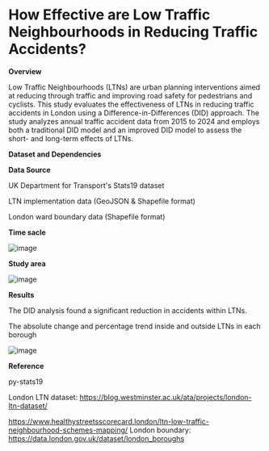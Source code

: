 # How Effective are Low Traffic Neighbourhoods in Reducing Traffic Accidents? 

**Overview**

Low Traffic Neighbourhoods (LTNs) are urban planning interventions aimed at reducing through traffic and improving road safety for pedestrians and cyclists. This study evaluates the effectiveness of LTNs in reducing traffic accidents in London using a Difference-in-Differences (DID) approach. The study analyzes annual traffic accident data from 2015 to 2024 and employs both a traditional DID model and an improved DID model to assess the short- and long-term effects of LTNs.  


**Dataset and Dependencies**  

**Data Source**

UK Department for Transport's Stats19 dataset

LTN implementation data (GeoJSON & Shapefile format)

London ward boundary data (Shapefile format) 



**Time sacle**

![image](https://github.com/user-attachments/assets/859c745c-0365-4a89-abcc-a0ba64e96c42)


**Study area**

![image](https://github.com/user-attachments/assets/b40742eb-aae8-4456-b677-a03b66c319c9)


**Results**

The DID analysis found a significant reduction in accidents within LTNs.

The absolute change and percentage trend inside and outside LTNs in each borough

![image](https://github.com/user-attachments/assets/c604c3d2-5dbd-47c8-8bfd-153d3cfe4a0f)


**Reference**

py-stats19

London LTN dataset: https://blog.westminster.ac.uk/ata/projects/london-ltn-dataset/

https://www.healthystreetsscorecard.london/ltn-low-traffic-neighbourhood-schemes-mapping/
London boundary: https://data.london.gov.uk/dataset/london_boroughs
